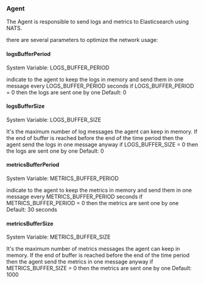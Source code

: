 ### Agent

The Agent is responsible to send logs and metrics to Elasticsearch using NATS.

there are several parameters to optimize the network usage:

#### logsBufferPeriod

System Variable: LOGS_BUFFER_PERIOD

indicate to the agent to keep the logs in memory and send them in one message every LOGS_BUFFER_PERIOD seconds
if LOGS_BUFFER_PERIOD = 0 then the logs are sent one by one
Default: 0

#### logsBufferSize

System Variable: LOGS_BUFFER_SIZE

It's the maximum number of log messages the agent can keep in memory. If the end of buffer is reached before the end of the time period then the agent send the logs in one message anyway
if LOGS_BUFFER_SIZE = 0 then the logs are sent one by one
Default: 0


#### metricsBufferPeriod

System Variable: METRICS_BUFFER_PERIOD

indicate to the agent to keep the metrics in memory and send them in one message every METRICS_BUFFER_PERIOD seconds
if METRICS_BUFFER_PERIOD = 0 then the metrics are sent one by one
Default: 30 seconds

#### metricsBufferSize

System Variable: METRICS_BUFFER_SIZE

It's the maximum number of metrics messages the agent can keep in memory. If the end of buffer is reached before the end of the time period then the agent send the metrics in one message anyway
if METRICS_BUFFER_SIZE = 0 then the metrics are sent one by one
Default: 1000
